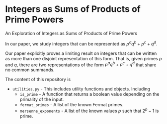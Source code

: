 # Integers as Sums of Products of Prime Powers
An Exploration of Integers as Sums of Products of Prime Powers

In our paper, we study integers that can be represented as $p^aq^b+p^c+q^d$.

Our paper explicitly proves a limiting result on integers that can be written as
more than one disjoint representation of this form.  That is, given primes $p$ and $q$,
there are two representations of the form $p^aq^b+p^c+q^d$ that share no common summands.

The content of this repository is
* `utilities.py` - This includes utility functions and objects.  Including
    * `is_prime` - A function that returns a boolean value depending on the primality of the input.
    * `fermat_primes` - A list of the known Fermat primes.
    * `mersenne_exponents` - A list of the known values $p$ such that $2^p-1$ is prime.